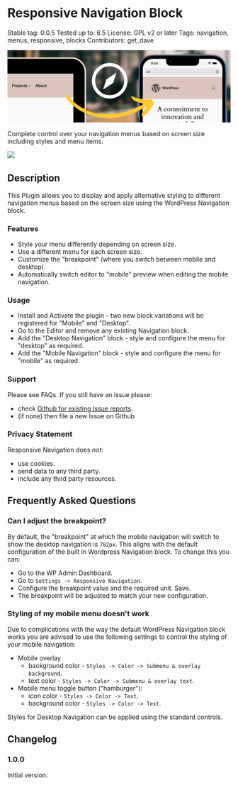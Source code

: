 # Responsive Navigation Block

Stable tag: 0.0.5
Tested up to: 6.5
License: GPL v2 or later
Tags: navigation, menus, responsive, blocks
Contributors: get_dave

![](.wordpress-org/banner-1544x500.png)

Complete control over your navigation menus based on screen size including styles and menu items.

[![](https://img.shields.io/wordpress/plugin/installs/responsive-navigation-block?style=flat-square)](https://wordpress.org/plugins/responsive-navigation-block/)

## Description

This Plugin allows you to display and apply alternative styling to different navigation menus based on the screen size using the WordPress Navigation block.

### Features

-   Style your menu differently depending on screen size.
-   Use a different menu for each screen size.
-   Customize the "breakpoint" (where you switch between mobile and desktop).
-   Automatically switch editor to "mobile" preview when editing the mobile navigation.

### Usage

-   Install and Activate the plugin - two new block variations will be registered for "Mobile" and "Desktop".
-   Go to the Editor and remove any existing Navigation block.
-   Add the "Desktop Navigation" block - style and configure the menu for "desktop" as required.
-   Add the "Mobile Navigation" block - style and configure the menu for "mobile" as required.

### Support

Please see FAQs. If you still have an issue please:

-   check [Github for existing Issue reports](https://github.com/getdave/responsive-navigation-block/issues).
-   (if none) then file a new Issue on Github

### Privacy Statement

Responsive Navigation does _not_:

-   use cookies.
-   send data to any third party.
-   include any third party resources.

## Frequently Asked Questions

### Can I adjust the breakpoint?

By default, the "breakpoint" at which the mobile navigation will switch to show the desktop navigation is `782px`. This aligns with the default configuration of the built in Wordpress Navigation block. To change this you can:

-   Go to the WP Admin Dashboard.
-   Go to `Settings -> Responsive Navigation`.
-   Configure the breakpoint value and the required unit. Save.
-   The breakpoint will be adjusted to match your new configuration.

### Styling of my mobile menu doesn't work

Due to complications with the way the default WordPress Navigation block works you are advised to use the following settings to control the styling of your mobile navigation:

-   Mobile overlay
    -   background color - `Styles -> Color -> Submenu & overlay background`.
    -   text color - `Styles -> Color -> Submenu & overlay text`.
-   Mobile menu toggle button ("hamburger"):
    -   icon color - `Styles -> Color -> Text`.
    -   background color - `Styles -> Color -> Text`.

Styles for Desktop Navigation can be applied using the standard controls.

## Changelog

### 1.0.0

Initial version.
